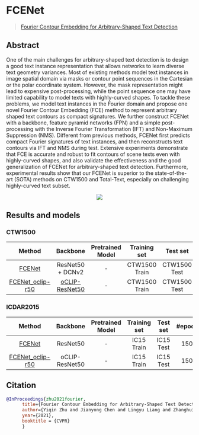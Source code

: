 # FCENet

> [Fourier Contour Embedding for Arbitrary-Shaped Text Detection](https://arxiv.org/abs/2104.10442)

<!-- [ALGORITHM] -->

## Abstract

One of the main challenges for arbitrary-shaped text detection is to design a good text instance representation that allows networks to learn diverse text geometry variances. Most of existing methods model text instances in image spatial domain via masks or contour point sequences in the Cartesian or the polar coordinate system. However, the mask representation might lead to expensive post-processing, while the point sequence one may have limited capability to model texts with highly-curved shapes. To tackle these problems, we model text instances in the Fourier domain and propose one novel Fourier Contour Embedding (FCE) method to represent arbitrary shaped text contours as compact signatures. We further construct FCENet with a backbone, feature pyramid networks (FPN) and a simple post-processing with the Inverse Fourier Transformation (IFT) and Non-Maximum Suppression (NMS). Different from previous methods, FCENet first predicts compact Fourier signatures of text instances, and then reconstructs text contours via IFT and NMS during test. Extensive experiments demonstrate that FCE is accurate and robust to fit contours of scene texts even with highly-curved shapes, and also validate the effectiveness and the good generalization of FCENet for arbitrary-shaped text detection. Furthermore, experimental results show that our FCENet is superior to the state-of-the-art (SOTA) methods on CTW1500 and Total-Text, especially on challenging highly-curved text subset.

<div align=center>
<img src="https://user-images.githubusercontent.com/22607038/142791859-1b0ebde4-b151-4c25-ba1b-f354bd8ddc8c.png"/>
</div>

## Results and models

### CTW1500

|                      Method                       |       Backbone       | Pretrained Model | Training set  |   Test set   | #epochs |  Test size  | Precision | Recall | Hmean  |                      Download                       |
| :-----------------------------------------------: | :------------------: | :--------------: | :-----------: | :----------: | :-----: | :---------: | :-------: | :----: | :----: | :-------------------------------------------------: |
| [FCENet](/configs/textdet/fcenet/fcenet_resnet50-dcnv2_fpn_1500e_ctw1500.py) |   ResNet50 + DCNv2   |        -         | CTW1500 Train | CTW1500 Test |  1500   | (736, 1080) |  0.8689   | 0.8296 | 0.8488 | [model](https://download.openmmlab.com/mmocr/textdet/fcenet/fcenet_resnet50-dcnv2_fpn_1500e_ctw1500/fcenet_resnet50-dcnv2_fpn_1500e_ctw1500_20220825_221510-4d705392.pth) \| [log](https://download.openmmlab.com/mmocr/textdet/fcenet/fcenet_resnet50-dcnv2_fpn_1500e_ctw1500/20220825_221510.log) |
| [FCENet_oclip-r50](/configs/textdet/fcenet/fcenet_oclip-resnet50-dcnv2_fpn_1500e_ctw1500.py) | [oCLIP-ResNet50](<>) |        -         | CTW1500 Train | CTW1500 Test |  1500   |             |           |        |        |              [model](<>) \| [log](<>)               |

### ICDAR2015

|                        Method                         |    Backbone    | Pretrained Model | Training set | Test set  | #epochs |  Test size   | Precision | Recall | Hmean  |                         Download                         |
| :---------------------------------------------------: | :------------: | :--------------: | :----------: | :-------: | :-----: | :----------: | :-------: | :----: | :----: | :------------------------------------------------------: |
| [FCENet](/configs/textdet/fcenet/fcenet_resnet50_fpn_1500e_icdar2015.py) |    ResNet50    |        -         |  IC15 Train  | IC15 Test |  1500   | (2260, 2260) |  0.8243   | 0.8834 | 0.8528 | [model](https://download.openmmlab.com/mmocr/textdet/fcenet/fcenet_resnet50_fpn_1500e_icdar2015/fcenet_resnet50_fpn_1500e_icdar2015_20220826_140941-167d9042.pth) \| [log](https://download.openmmlab.com/mmocr/textdet/fcenet/fcenet_resnet50_fpn_1500e_icdar2015/20220826_140941.log) |
| [FCENet_oclip-r50](/configs/textdet/fcenet/fcenet_oclip-resnet50_fpn_1500e_icdar2015.py) | oCLIP-ResNet50 |        -         |  IC15 Train  | IC15 Test |  1500   | (2260, 2260) |     -     |   -    |   -    |                 [model](<>) \| [log](<>)                 |

## Citation

```bibtex
@InProceedings{zhu2021fourier,
      title={Fourier Contour Embedding for Arbitrary-Shaped Text Detection},
      author={Yiqin Zhu and Jianyong Chen and Lingyu Liang and Zhanghui Kuang and Lianwen Jin and Wayne Zhang},
      year={2021},
      booktitle = {CVPR}
      }
```
